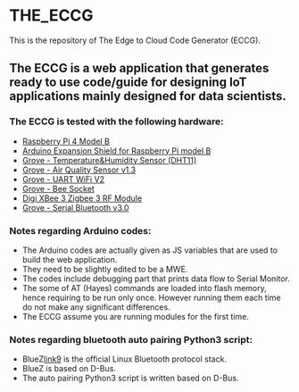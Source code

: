 # THE_ECCG
This is the repository of The Edge to Cloud Code Generator (ECCG).

## The ECCG is a web application that generates ready to use code/guide for designing IoT applications mainly designed for data scientists. 

### The ECCG is tested with the following hardware:

- [Raspberry Pi 4 Model B][link1]
- [Arduino Expansion Shield for Raspberry Pi model B][link2]
- [Grove - Temperature&Humidity Sensor (DHT11)][link3]
- [Grove - Air Quality Sensor v1.3][link4]
- [Grove - UART WiFi V2][link5]
- [Grove - Bee Socket][link6]
- [Digi XBee 3 Zigbee 3 RF Module][link7]
- [Grove - Serial Bluetooth v3.0][link8]

### Notes regarding Arduino codes:
- The Arduino codes are actually given as JS variables that are used to build the web application.
- They need to be slightly edited to be a MWE. 
- The codes include debugging part that prints data flow to Serial Monitor.
- The some of AT (Hayes) commands are loaded into flash memory, hence requiring to be run only once. However running them each time do not make any significant differences.
- The ECCG assume you are running modules for the first time.

### Notes regarding bluetooth auto pairing Python3 script:
- BlueZ[link9] is the official Linux Bluetooth protocol stack.
- BlueZ is based on D-Bus.
- The auto pairing Python3 script is written based on D-Bus.















[link1]: <https://www.raspberrypi.org/products/raspberry-pi-4-model-b/>
[link2]: <https://www.dfrobot.com/product-1148.html/>
[link3]: <https://wiki.seeedstudio.com/Grove-TemperatureAndHumidity_Sensor/>
[link4]: <https://wiki.seeedstudio.com/Grove-Air_Quality_Sensor_v1.3/>
[link5]: <https://wiki.seeedstudio.com/Grove-UART_Wifi_V2/>
[link6]: <https://wiki.seeedstudio.com/Grove-Bee_Socket/>
[link7]: <https://www.digi.com/products/embedded-systems/digi-xbee/rf-modules/2-4-ghz-rf-modules/xbee3-zigbee-3>
[link8]: <https://wiki.seeedstudio.com/Grove-Serial_Bluetooth_v3.0/>
[link9]: <http://www.bluez.org/release-of-bluez-5-54-and-5-53/>

